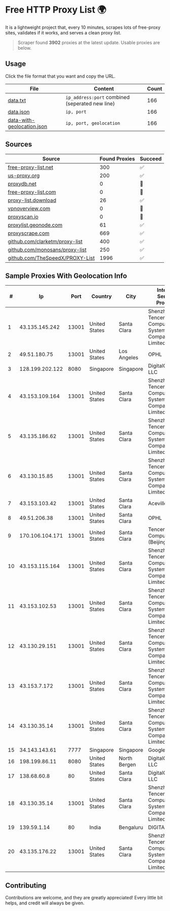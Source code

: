 
# Free HTTP Proxy List 🌍

It is a lightweight project that, every 10 minutes, scrapes lots of free-proxy sites, validates if it works, and serves a clean proxy list.


> Scraper found **3902** proxies at the latest update. Usable proxies are below.

## Usage

Click the file format that you want and copy the URL.


|File|Content|Count|
|----|-------|-----|
|[data.txt](https://raw.githubusercontent.com/themiralay/Proxy-List-World/master/data.txt)|`ip_address:port` combined (seperated new line)|166|
|[data.json](https://raw.githubusercontent.com/themiralay/Proxy-List-World/master/data.json)|`ip, port`|166|
|[data-with-geolocation.json](https://raw.githubusercontent.com/themiralay/Proxy-List-World/master/data-with-geolocation.json)|`ip, port, geolocation`|166|

## Sources

|Source|Found Proxies|Succeed|
|------|-------------|-------|
|[free-proxy-list.net](https://free-proxy-list.net)|300|✅|
|[us-proxy.org](https://www.us-proxy.org)|200|✅|
|[proxydb.net](http://proxydb.net)|0|🚫|
|[free-proxy-list.com](https://free-proxy-list.com/?page=&port=&type%5B%5D=http&type%5B%5D=https&up_time=0&search=Search)|0|🚫|
|[proxy-list.download](https://www.proxy-list.download/HTTP)|26|✅|
|[vpnoverview.com](https://vpnoverview.com/privacy/anonymous-browsing/free-proxy-servers)|0|🚫|
|[proxyscan.io](https://www.proxyscan.io)|0|🚫|
|[proxylist.geonode.com](https://proxylist.geonode.com/api/proxy-list?limit=300&page=1&sort_by=lastChecked&sort_type=desc&protocols=http,https)|61|✅|
|[proxyscrape.com](https://api.proxyscrape.com/v2/?request=displayproxies&protocol=http&timeout=10000&country=all&ssl=all&anonymity=all)|669|✅|
|[github.com/clarketm/proxy-list](https://raw.githubusercontent.com/clarketm/proxy-list/master/proxy-list-raw.txt)|400|✅|
|[github.com/monosans/proxy-list](https://raw.githubusercontent.com/monosans/proxy-list/main/proxies/http.txt)|250|✅|
|[github.com/TheSpeedX/PROXY-List](https://raw.githubusercontent.com/TheSpeedX/PROXY-List/master/http.txt)|1996|✅|


## Sample Proxies With Geolocation Info

|#|Ip|Port|Country|City|Internet Service Provider|
|-|--|----|-------|----|-------------------------|
|1|43.135.145.242|13001|United States|Santa Clara|Shenzhen Tencent Computer Systems Company Limited|
|2|49.51.180.75|13001|United States|Los Angeles|OPHL|
|3|128.199.202.122|8080|Singapore|Singapore|DigitalOcean, LLC|
|4|43.153.109.164|13001|United States|Santa Clara|Shenzhen Tencent Computer Systems Company Limited|
|5|43.135.186.62|13001|United States|Santa Clara|Shenzhen Tencent Computer Systems Company Limited|
|6|43.130.15.85|13001|United States|Santa Clara|Shenzhen Tencent Computer Systems Company Limited|
|7|43.153.103.42|13001|United States|Santa Clara|Aceville Pte.ltd|
|8|49.51.206.38|13001|United States|Santa Clara|OPHL|
|9|170.106.104.171|13001|United States|Santa Clara|Tencent Cloud Computing (Beijing) Co|
|10|43.153.115.164|13001|United States|Santa Clara|Shenzhen Tencent Computer Systems Company Limited|
|11|43.153.102.53|13001|United States|Santa Clara|Shenzhen Tencent Computer Systems Company Limited|
|12|43.130.29.151|13001|United States|Santa Clara|Shenzhen Tencent Computer Systems Company Limited|
|13|43.153.7.172|13001|United States|Santa Clara|Shenzhen Tencent Computer Systems Company Limited|
|14|43.130.35.14|13001|United States|Santa Clara|Shenzhen Tencent Computer Systems Company Limited|
|15|34.143.143.61|7777|Singapore|Singapore|Google LLC|
|16|198.199.86.11|8080|United States|North Bergen|DigitalOcean, LLC|
|17|138.68.60.8|80|United States|Santa Clara|DigitalOcean, LLC|
|18|43.130.35.14|13001|United States|Santa Clara|Shenzhen Tencent Computer Systems Company Limited|
|19|139.59.1.14|80|India|Bengaluru|DIGITALOCEAN|
|20|43.135.176.22|13001|United States|Santa Clara|Shenzhen Tencent Computer Systems Company Limited|



## Contributing

Contributions are welcome, and they are greatly appreciated! Every
little bit helps, and credit will always be given.

